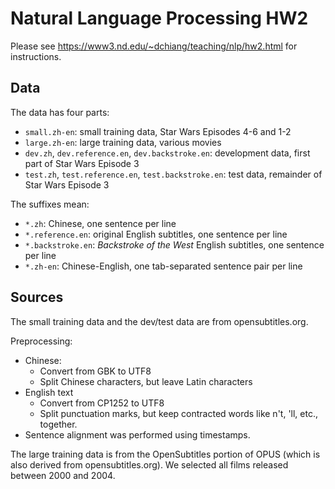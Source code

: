 # Natural Language Processing HW2

Please see https://www3.nd.edu/~dchiang/teaching/nlp/hw2.html for instructions.

## Data

The data has four parts:
- `small.zh-en`: small training data, Star Wars Episodes 4-6 and 1-2
- `large.zh-en`: large training data, various movies
- `dev.zh`, `dev.reference.en`, `dev.backstroke.en`: development data, first part of Star Wars Episode 3
- `test.zh`, `test.reference.en`, `test.backstroke.en`: test data, remainder of Star Wars Episode 3

The suffixes mean:
- `*.zh`: Chinese, one sentence per line
- `*.reference.en`: original English subtitles, one sentence per line
- `*.backstroke.en`: _Backstroke of the West_ English subtitles, one sentence per line
- `*.zh-en`: Chinese-English, one tab-separated sentence pair per line

## Sources

The small training data and the dev/test data are from opensubtitles.org.

Preprocessing:
- Chinese:
  - Convert from GBK to UTF8
  - Split Chinese characters, but leave Latin characters
- English text
  - Convert from CP1252 to UTF8
  - Split punctuation marks, but keep contracted words like n't, 'll, etc., together.
- Sentence alignment was performed using timestamps.

The large training data is from the OpenSubtitles portion of OPUS
(which is also derived from opensubtitles.org). We selected all films
released between 2000 and 2004.
